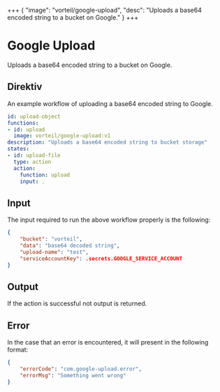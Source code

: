 +++
{
  "image": "vorteil/google-upload",
  "desc": "Uploads a base64 encoded string to a bucket on Google."
}
+++

# Google Upload

Uploads a base64 encoded string to a bucket on Google.

## Direktiv

An example workflow of uploading a base64 encoded string to Google.

```yaml
id: upload-object
functions:
- id: upload
  image: vorteil/google-upload:v1
description: "Uploads a base64 encoded string to bucket storage"
states:
- id: upload-file
  type: action
  action:
    function: upload
    input: .
```

## Input

The input required to run the above workflow properly is the following:

```json
{
    "bucket": "vorteil",
    "data": "base64 decoded string",
    "upload-name": "test",
    "serviceAccountKey": .secrets.GOOGLE_SERVICE_ACCOUNT
}
```

## Output

If the action is successful not output is returned.

## Error

In the case that an error is encountered, it will present in the following format:

```json
{
    "errorCode": "com.google-upload.error",
    "errorMsg": "Something went wrong"
}
```
